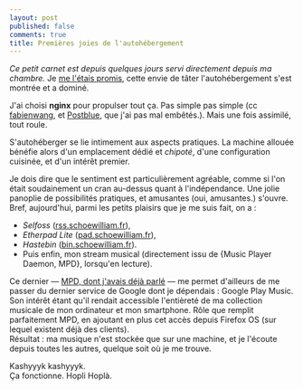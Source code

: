 ```yaml
---
layout: post
published: false
comments: true
title: Premières joies de l'autohébergement
---
```

*Ce petit carnet est depuis quelques jours servi directement depuis ma chambre.* Je [me l'étais promis](/2013/05/29/petites-nouvelles-statusnet-boot2gecko.html#nouveau_matriel), cette envie de tâter l'autohébergement s'est montrée et a dominé.

J'ai choisi **nginx** pour propulser tout ça. Pas simple pas simple (cc [fabienwang](http://fabienwang.fr), et [Postblue](http://postblue.info), que j'ai pas mal embêtés.). Mais une fois assimilé, tout roule.

S'autohéberger se lie intimement aux aspects pratiques. La machine allouée bénéfie alors d'un emplacement dédié et *chipoté*, d'une configuration cuisinée, et d'un intérêt premier.

Je dois dire que le sentiment est particulièrement agréable, comme si l'on était soudainement un cran au-dessus quant à l'indépendance. Une jolie panoplie de possibilités pratiques, et amusantes (oui, amusantes.) s'ouvre.  
Bref, aujourd'hui, parmi les petits plaisirs que je me suis fait, on a :
* *Selfoss* ([rss.schoewilliam.fr](http://rss.schoewilliam.fr/)),
* *Etherpad Lite* ([pad.schoewilliam.fr](http://pad.schoewilliam.fr)),
* *Hastebin* ([bin.schoewilliam.fr](http://bin.schoewilliam.fr/)).
* Puis enfin, mon stream musical (directement issu de {Music Player Daemon, MPD}, lorsqu'en lecture).

Ce dernier — [MPD, dont j'avais déjà parlé](http://localhost:4000/2013/03/30/mpd-mon-copain-pour-la-musique.html) — me permet d'ailleurs de me passer du dernier service de Google dont je dépendais : Google Play Music. Son intérêt étant qu'il rendait accessible l'entièreté de ma collection musicale de mon ordinateur et mon smartphone. Rôle que remplit parfaitement MPD, en ajoutant en plus cet accès depuis Firefox OS (sur lequel existent déjà des clients).  
Résultat : ma musique n'est stockée que sur une machine, et je l'écoute depuis toutes les autres, quelque soit où je me trouve.

Kashyyyk kashyyyk.  
Ça fonctionne. Hopli Hoplà.
